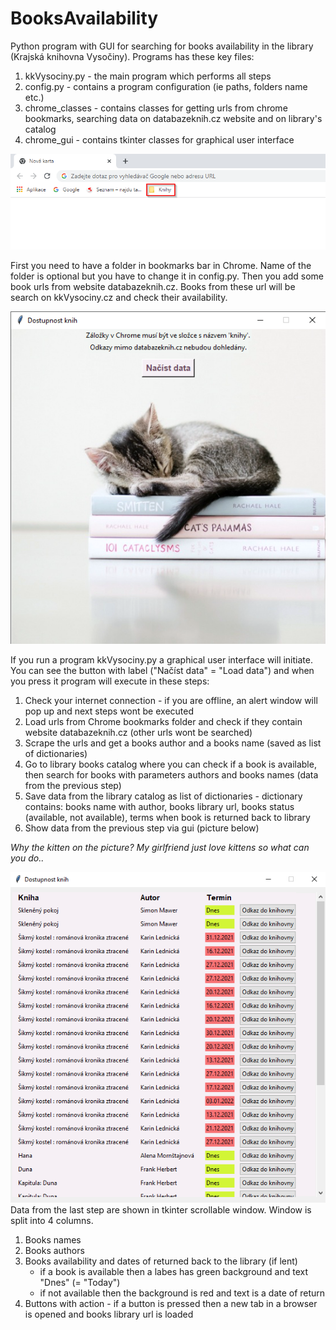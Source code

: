 # BooksAvailability
Python program with GUI for searching for books availability in the library (Krajská knihovna Vysočiny). Programs has these key files:
1) kkVysociny.py - the main program which performs all steps
2) config.py - contains a program configuration (ie paths, folders name etc.)
3) chrome_classes - contains classes for getting urls from chrome bookmarks, searching data on databazeknih.cz website and on library's catalog
4) chrome_gui - contains tkinter classes for graphical user interface


![Screenshot](chrome_bar_git.png)

First you need to have a folder in bookmarks bar in Chrome. Name of the folder is optional but you have to change it in config.py. Then you add some book urls from website databazeknih.cz. Books from these url will be search on kkVysociny.cz and check their availability.

![Screenshot](gui_git.png)

If you run a program kkVysociny.py a graphical user interface will initiate. You can see the button with label ("Načíst data" = "Load data") and when you press it program will execute in these steps:
1) Check your internet connection - if you are offline, an alert window will pop up and next steps wont be executed
2) Load urls from Chrome bookmarks folder and check if they contain website databazeknih.cz (other urls wont be searched)
3) Scrape the urls and get a books author and a books name (saved as list of dictionaries)
4) Go to library books catalog where you can check if a book is available, then search for books with parameters authors and books names (data from the previous step)
5) Save data from the library catalog as list of dictionaries - dictionary contains: books name with author, books library url, books status (available, not available), terms when book is returned back to library
6) Show data from the previous step via gui (picture below)

<i>Why the kitten on the picture? My girlfriend just love kittens so what can you do.. </i>

![Screenshot](gui_books_git.png)<br>
Data from the last step are shown in tkinter scrollable window. Window is split into 4 columns.
1) Books names
2) Books authors
3) Books availability and dates of returned back to the library (if lent)
      - if a book is available then a labes has green background and text "Dnes" (= "Today")
      - if not available then the background is red and text is a date of return
4) Buttons with action - if a button is pressed then a new tab in a browser is opened and books library url is loaded
